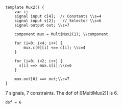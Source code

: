 ```
template Mux2() {
    var i;
    signal input c[4];  // Constants \\s=4
    signal input s[2];   // Selector \\s=6
    signal output out; \\s=7

    component mux = MultiMux2(1); \\component

    for (i=0; i<4; i++) {
        mux.c[0][i] <== c[i]; \\c=4
    }

    for (i=0; i<2; i++) {
      s[i] ==> mux.s[i];\\c=6
    }

    mux.out[0] ==> out;\\c=7
}
```
7 signals, 7 constraints. The dof of [[MultiMux2]] is 6.

`dof = 6`
